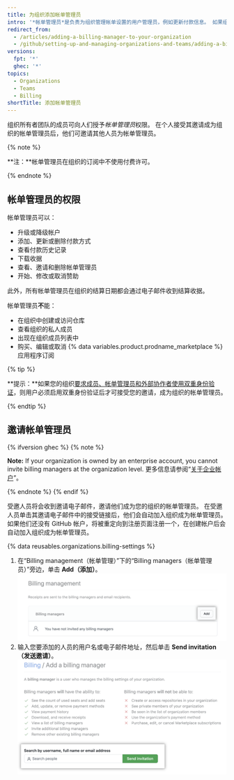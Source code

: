 ```yaml
---
title: 为组织添加帐单管理员
intro: '*帐单管理员*是负责为组织管理帐单设置的用户管理员，例如更新付款信息。 如果组织的常规成员通常不能访问帐单资源，这将是一个很好的选择。'
redirect_from:
  - /articles/adding-a-billing-manager-to-your-organization
  - /github/setting-up-and-managing-organizations-and-teams/adding-a-billing-manager-to-your-organization
versions:
  fpt: '*'
  ghec: '*'
topics:
  - Organizations
  - Teams
  - Billing
shortTitle: 添加帐单管理员
---
```


组织所有者团队的成员可向人们授予*帐单管理员*权限。 在个人接受其邀请成为组织的帐单管理员后，他们可邀请其他人员为帐单管理员。

{% note %}

**注：**帐单管理员在组织的订阅中不使用付费许可。

{% endnote %}

## 帐单管理员的权限

帐单管理员可以：

- 升级或降级帐户
- 添加、更新或删除付款方式
- 查看付款历史记录
- 下载收据
- 查看、邀请和删除帐单管理员
- 开始、修改或取消赞助

此外，所有帐单管理员在组织的结算日期都会通过电子邮件收到结算收据。

帐单管理员**不**能：

- 在组织中创建或访问仓库
- 查看组织的私人成员
- 出现在组织成员列表中
- 购买、编辑或取消 {% data variables.product.prodname_marketplace %} 应用程序订阅

{% tip %}

**提示：**如果您的组织[要求成员、帐单管理员和外部协作者使用双重身份验证](/articles/requiring-two-factor-authentication-in-your-organization)，则用户必须启用双重身份验证后才可接受您的邀请，成为组织的帐单管理员。

{% endtip %}

## 邀请帐单管理员

{% ifversion ghec %}
{% note %}

**Note:** If your organization is owned by an enterprise account, you cannot invite billing managers at the organization level. 更多信息请参阅“[关于企业帐户](/admin/overview/about-enterprise-accounts)”。

{% endnote %}
{% endif %}

受邀人员将会收到邀请电子邮件，邀请他们成为您的组织的帐单管理员。 在受邀人员单击其邀请电子邮件中的接受链接后，他们会自动加入组织成为帐单管理员。 如果他们还没有 GitHub 帐户，将被重定向到注册页面注册一个，在创建帐户后会自动加入组织成为帐单管理员。

{% data reusables.organizations.billing-settings %}
1. 在“Billing management（帐单管理）”下的“Billing managers（帐单管理员）”旁边，单击 **Add（添加）**。 ![邀请帐单管理员](/assets/images/help/billing/settings_billing_managers_list.png)
6. 输入您要添加的人员的用户名或电子邮件地址，然后单击 **Send invitation（发送邀请）**。 ![邀请帐单管理员页面](/assets/images/help/billing/billing_manager_invite.png)

